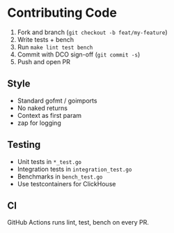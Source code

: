 # Contributing Code

1. Fork and branch (`git checkout -b feat/my-feature`)
2. Write tests + bench
3. Run `make lint test bench`
4. Commit with DCO sign-off (`git commit -s`)
5. Push and open PR

## Style
- Standard gofmt / goimports
- No naked returns
- Context as first param
- zap for logging

## Testing
- Unit tests in `*_test.go`
- Integration tests in `integration_test.go`
- Benchmarks in `bench_test.go`
- Use testcontainers for ClickHouse

## CI
GitHub Actions runs lint, test, bench on every PR.